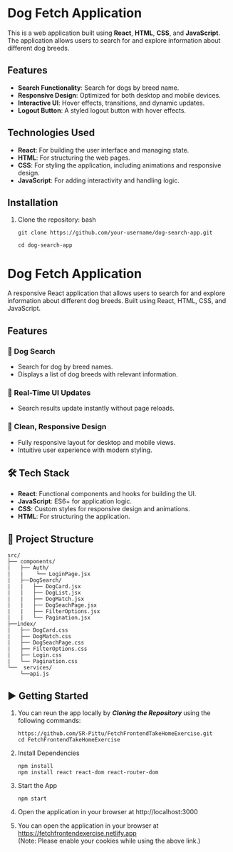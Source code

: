 # Dog Fetch Application

This is a web application built using **React**, **HTML**, **CSS**, and **JavaScript**. The application allows users to search for and explore information about different dog breeds.

## Features

- **Search Functionality**: Search for dogs by breed name.
- **Responsive Design**: Optimized for both desktop and mobile devices.
- **Interactive UI**: Hover effects, transitions, and dynamic updates.
- **Logout Button**: A styled logout button with hover effects.

## Technologies Used

- **React**: For building the user interface and managing state.
- **HTML**: For structuring the web pages.
- **CSS**: For styling the application, including animations and responsive design.
- **JavaScript**: For adding interactivity and handling logic.

## Installation

1. Clone the repository:
   bash
   ```
   git clone https://github.com/your-username/dog-search-app.git
   ```
   ```
   cd dog-search-app
   ```


# Dog Fetch Application

A responsive React application that allows users to search for and explore information about different dog breeds. Built using React, HTML, CSS, and JavaScript.

## Features

### 🔹 Dog Search
- Search for dog by breed names.
- Displays a list of dog breeds with relevant information.

### 🔹 Real-Time UI Updates
- Search results update instantly without page reloads.

### 🔹 Clean, Responsive Design
- Fully responsive layout for desktop and mobile views.
- Intuitive user experience with modern styling.

## 🛠️ Tech Stack

- **React**: Functional components and hooks for building the UI.
- **JavaScript**: ES6+ for application logic.
- **CSS**: Custom styles for responsive design and animations.
- **HTML**: For structuring the application.

## 📁 Project Structure
```
src/
├── components/
|   ├── Auth/
|   |    └── LoginPage.jsx
|   ├──DogSearch/
|   |   ├── DogCard.jsx
|   |   ├── DogList.jsx
|   |   ├── DogMatch.jsx
|   |   ├── DogSeachPage.jsx
|   |   ├── FilterOptions.jsx
|   |   └── Pagination.jsx    
├──index/
|   ├── DogCard.css
|   ├── DogMatch.css
|   ├── DogSeachPage.css
|   ├── FilterOptions.css
|   ├── Login.css
|   └── Pagination.css
└──  services/
    └──api.js
```

## ▶️ Getting Started

1. You can reun the app locally by ***Cloning the Repository*** using the following commands:
   ```
   https://github.com/SR-Pittu/FetchFrontendTakeHomeExercise.git
   cd FetchFrontendTakeHomeExercise
   ```

2. Install Dependencies
   ```
   npm install
   npm install react react-dom react-router-dom
   ```

3. Start the App
   ```
   npm start
   ```
4. Open the application in your browser at http://localhost:3000

5. You can open the application in your browser at https://fetchfrontendexercise.netlify.app
   </br>
   (Note: Please enable your cookies while using the above link.)
